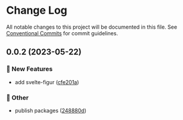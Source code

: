 # Change Log

All notable changes to this project will be documented in this file.
See [Conventional Commits](https://conventionalcommits.org) for commit guidelines.

## 0.0.2 (2023-05-22)


### :rocket: New Features

* add svelte-figur ([cfe201a](https://github.com/daybrush/figur/commit/cfe201a392d5839a046b54ab4589c8bf7d1706fc))


### :mega: Other

* publish packages ([248880d](https://github.com/daybrush/figur/commit/248880d0897f079a60161054e74741394e8521d9))
